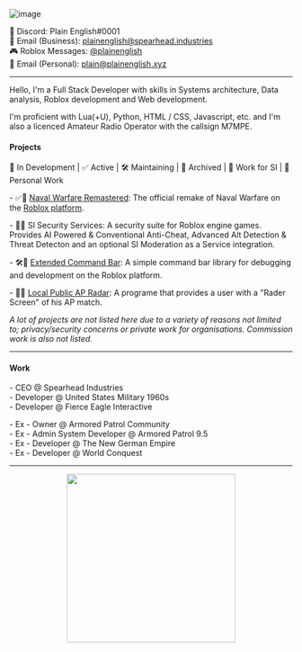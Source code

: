 ![image](https://user-images.githubusercontent.com/20248750/219109790-22b129e4-88eb-4f8b-8e3e-6be03ecc47a5.png)

💬 Discord: Plain English#0001\
📧 Email (Business): plainenglish@spearhead.industries\
🎮 Roblox Messages: [@plainenglish](https://www.roblox.com/users/56098303/profile)\
📧 Email (Personal): plain@plainenglish.xyz

<hr/>

Hello, I'm a Full Stack Developer with skills in Systems architecture, Data analysis, Roblox development and Web development.

I'm proficient with Lua(+U), Python, HTML / CSS, Javascript, etc. and I'm also a licenced Amateur Radio Operator with the callsign M7MPE.

#### Projects
🚧 In Development | ✅ Active | 🛠 Maintaining | 💾 Archived | 🏢 Work for SI | 🧑 Personal Work

\- ✅🏢 [Naval Warfare Remastered](https://www.roblox.com/groups/6463427/Naval-Warfare-Remastered#!/about): The official remake of Naval Warfare on the [Roblox platform](https://corp.roblox.com/).

\- 🚧🏢 SI Security Services: A security suite for Roblox engine games. Provides AI Powered & Conventional Anti-Cheat, Advanced Alt Detection & Threat Detecton and an optional SI Moderation as a Service integration.

\- 🛠🧑 [Extended Command Bar](https://github.com/plainenglishh/Extended-Command-Bar): A simple command bar library for debugging and development on the Roblox platform.

\- 💾🧑 [Local Public AP Radar](https://github.com/plainenglishh/Local-Public-Armored-Patrol-Radar): A programe that provides a user with a "Rader Screen" of his AP match.

*A lot of projects are not listed here due to a variety of reasons not limited to; privacy/security concerns or private work for organisations. Commission work is also not listed.*

<hr/>

#### Work
\- CEO @ Spearhead Industries\
\- Developer @ United States Military 1960s\
\- Developer @ Fierce Eagle Interactive

\- Ex - Owner @ Armored Patrol Community\
\- Ex - Admin System Developer @ Armored Patrol 9.5\
\- Ex - Developer @ The New German Empire\
\- Ex - Developer @ World Conquest

<hr/>

<p align="center">
  <img width="300" src="https://cdn.discordapp.com/attachments/1064284637632933890/1075470980174057523/Logo_Primary_Drab_Blue_Text.png">
</p>
